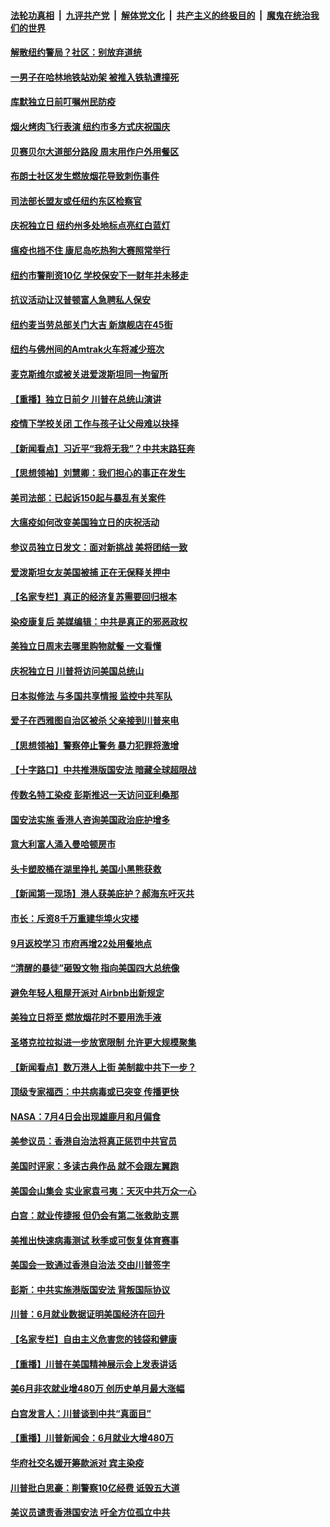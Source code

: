 

####  [法轮功真相](../../../../basic/blob/master/README.md?t=07042002) &nbsp;|&nbsp; [九评共产党](../../../../9ping.md/blob/master/README.md?t=07042002) &nbsp;|&nbsp; [解体党文化](../../../../jtdwh.md/blob/master/README.md?t=07042002)  &nbsp;|&nbsp; [共产主义的终极目的](../../../../gczydzjmd.md/blob/master/README.md?t=07042002) &nbsp;|&nbsp; [魔鬼在统治我们的世界](../../../../mgztzwmdsj.md/blob/master/README.md?t=07042002) 

#### [解散纽约警局？社区：别放弃道统](../pages/nsc412/n12231910.md?t=07042002) 

#### [一男子在哈林地铁站劝架 被推入铁轨遭撞死](../pages/nsc412/n12231917.md?t=07042002) 

#### [库默独立日前叮嘱州民防疫](../pages/nsc412/n12231919.md?t=07042002) 

#### [烟火烤肉飞行表演 纽约市多方式庆祝国庆](../pages/nsc412/n12231922.md?t=07042002) 

#### [贝赛贝尔大道部分路段  周末用作户外用餐区](../pages/nsc412/n12231925.md?t=07042002) 

#### [布朗士社区发生燃放烟花导致刺伤事件](../pages/nsc412/n12231928.md?t=07042002) 

#### [司法部长盟友或任纽约东区检察官](../pages/nsc412/n12231930.md?t=07042002) 

#### [庆祝独立日   纽约州多处地标点亮红白蓝灯](../pages/nsc412/n12231933.md?t=07042002) 

#### [瘟疫也挡不住 康尼岛吃热狗大赛照常举行](../pages/nsc412/n12231938.md?t=07042002) 

#### [纽约市警削资10亿  学校保安下一财年并未移走](../pages/nsc412/n12231941.md?t=07042002) 

#### [抗议活动让汉普顿富人急聘私人保安](../pages/nsc412/n12231943.md?t=07042002) 

#### [纽约麦当劳总部关门大吉 新旗舰店在45街](../pages/nsc412/n12231945.md?t=07042002) 

#### [纽约与佛州间的Amtrak火车将减少班次](../pages/nsc412/n12231950.md?t=07042002) 

#### [麦克斯维尔或被关进爱泼斯坦同一拘留所](../pages/nsc412/n12231879.md?t=07042002) 

#### [【重播】独立日前夕 川普在总统山演讲](../pages/nsc412/n12230343.md?t=07042002) 

#### [疫情下学校关闭 工作与孩子让父母难以抉择](../pages/nsc412/n12231444.md?t=07042002) 

#### [【新闻看点】习近平“我将无我”？中共末路狂奔](../pages/nsc412/n12231315.md?t=07042002) 

#### [【思想领袖】刘慧卿：我们担心的事正在发生](../pages/nsc412/n12168811.md?t=07042002) 

#### [美司法部：已起诉150起与暴乱有关案件](../pages/nsc412/n12231497.md?t=07042002) 

#### [大瘟疫如何改变美国独立日的庆祝活动](../pages/nsc412/n12231363.md?t=07042002) 

#### [参议员独立日发文：面对新挑战 美将团结一致](../pages/nsc412/n12231261.md?t=07042002) 

#### [爱泼斯坦女友美国被捕 正在无保释关押中](../pages/nsc412/n12231157.md?t=07042002) 

#### [【名家专栏】真正的经济复苏需要回归根本](../pages/nsc412/n12230496.md?t=07042002) 

#### [染疫康复后 美媒编辑：中共是真正的邪恶政权](../pages/nsc412/n12231080.md?t=07042002) 

#### [美独立日周末去哪里购物就餐 一文看懂](../pages/nsc412/n12230982.md?t=07042002) 

#### [庆祝独立日 川普将访问美国总统山](../pages/nsc412/n12231027.md?t=07042002) 

#### [日本拟修法 与多国共享情报 监控中共军队](../pages/nsc412/n12230926.md?t=07042002) 

#### [爱子在西雅图自治区被杀 父亲接到川普来电](../pages/nsc412/n12230784.md?t=07042002) 

#### [【思想领袖】警察停止警务 暴力犯罪将激增](../pages/nsc412/n12230459.md?t=07042002) 

#### [【十字路口】中共推港版国安法 暗藏全球超限战](../pages/nsc412/n12229018.md?t=07042002) 

#### [传数名特工染疫 彭斯推迟一天访问亚利桑那](../pages/nsc412/n12230340.md?t=07042002) 

#### [国安法实施  香港人咨询美国政治庇护增多](../pages/nsc412/n12229212.md?t=07042002) 

#### [意大利富人涌入曼哈顿房市](../pages/nsc412/n12229195.md?t=07042002) 

#### [头卡塑胶桶在湖里挣扎 美国小黑熊获救](../pages/nsc412/n12229306.md?t=07042002) 

#### [【新闻第一现场】港人获美庇护？郝海东吁灭共](../pages/nsc412/n12229482.md?t=07042002) 

#### [市长：斥资8千万重建华埠火灾楼](../pages/nsc412/n12229192.md?t=07042002) 

#### [9月返校学习 市府再增22处用餐地点](../pages/nsc412/n12229231.md?t=07042002) 

#### [“清醒的暴徒”砸毁文物 指向美国四大总统像](../pages/nsc412/n12229219.md?t=07042002) 

#### [避免年轻人租屋开派对  Airbnb出新规定](../pages/nsc412/n12229401.md?t=07042002) 

#### [美独立日将至 燃放烟花时不要用洗手液](../pages/nsc412/n12228400.md?t=07042002) 

#### [圣塔克拉拉拟进一步放宽限制  允许更大规模聚集](../pages/nsc412/n12229274.md?t=07042002) 

#### [【新闻看点】数万港人上街 美制裁中共下一步？](../pages/nsc412/n12227994.md?t=07042002) 

#### [顶级专家福西：中共病毒或已突变 传播更快](../pages/nsc412/n12228898.md?t=07042002) 

#### [NASA：7月4日会出现雄鹿月和月偏食](../pages/nsc412/n12228899.md?t=07042002) 

#### [美参议员：香港自治法将真正惩罚中共官员](../pages/nsc412/n12228696.md?t=07042002) 

#### [美国时评家：多读古典作品 就不会跟左翼跑](../pages/nsc412/n12228838.md?t=07042002) 

#### [美国会山集会 实业家袁弓夷：天灭中共万众一心](../pages/nsc412/n12228149.md?t=07042002) 

#### [白宫：就业传捷报 但仍会有第二张救助支票](../pages/nsc412/n12228451.md?t=07042002) 

#### [美推出快速病毒测试 秋季或可恢复体育赛事](../pages/nsc412/n12228297.md?t=07042002) 

#### [美国会一致通过香港自治法 交由川普签字](../pages/nsc412/n12228230.md?t=07042002) 

#### [彭斯：中共实施港版国安法 背叛国际协议](../pages/nsc412/n12228135.md?t=07042002) 

#### [川普：6月就业数据证明美国经济在回升](../pages/nsc412/n12228059.md?t=07042002) 

#### [【名家专栏】自由主义危害您的钱袋和健康](../pages/nsc412/n12227823.md?t=07042002) 

#### [【重播】川普在美国精神展示会上发表讲话](../pages/nsc412/n12227943.md?t=07042002) 

#### [美6月非农就业增480万 创历史单月最大涨幅](../pages/nsc412/n12227911.md?t=07042002) 

#### [白宫发言人：川普谈到中共“真面目”](../pages/nsc412/n12227638.md?t=07042002) 

#### [【重播】川普新闻会：6月就业大增480万](../pages/nsc412/n12227778.md?t=07042002) 

#### [华府社交名媛开筹款派对 宾主染疫](../pages/nsc412/n12227449.md?t=07042002) 

#### [川普批白思豪：削警察10亿经费 诋毁五大道](../pages/nsc412/n12226360.md?t=07042002) 

#### [美议员谴责香港国安法 吁全方位孤立中共](../pages/nsc412/n12227173.md?t=07042002) 

